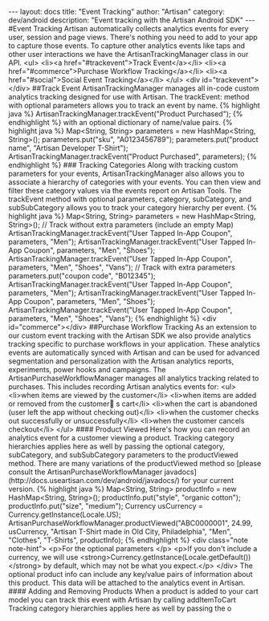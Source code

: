- - - 
 l a y o u t :   d o c s 
 t i t l e :   " E v e n t   T r a c k i n g " 
 a u t h o r :   " A r t i s a n " 
 c a t e g o r y :   d e v / a n d r o i d 
 d e s c r i p t i o n :   " E v e n t   t r a c k i n g   w i t h   t h e   A r t i s a n   A n d r o i d   S D K " 
 - - - 
 
 # E v e n t   T r a c k i n g 
 
 A r t i s a n   a u t o m a t i c a l l y   c o l l e c t s   a n a l y t i c s   e v e n t s   f o r   e v e r y   u s e r ,   s e s s i o n   a n d   p a g e   v i e w s .   T h e r e ' s   n o t h i n g   y o u   n e e d   t o   a d d   t o   y o u r   a p p   t o   c a p t u r e   t h o s e   e v e n t s .   T o   c a p t u r e   o t h e r   a n a l y t i c s   e v e n t s   l i k e   t a p s   a n d   o t h e r   u s e r   i n t e r a c t i o n s   w e   h a v e   t h e   A r t i s a n T r a c k i n g M a n a g e r   c l a s s   i n   o u r   A P I . 
 
 < u l > 
     < l i > < a   h r e f = " # t r a c k e v e n t " > T r a c k   E v e n t < / a > < / l i > 
     < l i > < a   h r e f = " # c o m m e r c e " > P u r c h a s e   W o r k f l o w   T r a c k i n g < / a > < / l i > 
     < l i > < a   h r e f = " # s o c i a l " > S o c i a l   E v e n t   T r a c k i n g < / a > < / l i > 
 < / u l > 
 
 < d i v   i d = " t r a c k e v e n t " > < / d i v > 
 
 # # T r a c k   E v e n t 
 
 A r t i s a n T r a c k i n g M a n a g e r   m a n a g e s   a l l   i n - c o d e   c u s t o m   a n a l y t i c s   t r a c k i n g   d e s i g n e d   f o r   u s e   w i t h   A r t i s a n . 
 
 T h e   * * t r a c k E v e n t : * *   m e t h o d   w i t h   o p t i o n a l   p a r a m e t e r s   a l l o w s   y o u   t o   t r a c k   a n   e v e n t   b y   n a m e . 
 
 { %   h i g h l i g h t   j a v a   % } 
 A r t i s a n T r a c k i n g M a n a g e r . t r a c k E v e n t ( " P r o d u c t   P u r c h a s e d " ) ; 
 { %   e n d h i g h l i g h t   % } 
 
 w i t h   a n   o p t i o n a l   d i c t i o n a r y   o f   n a m e / v a l u e   p a i r s . 
 
 { %   h i g h l i g h t   j a v a   % } 
 M a p < S t r i n g ,   S t r i n g >   p a r a m e t e r s   =   n e w   H a s h M a p < S t r i n g ,   S t r i n g > ( ) ; 
 p a r a m e t e r s . p u t ( " s k u " ,   " A 0 1 2 3 4 5 6 7 8 9 " ) ; 
 p a r a m e t e r s . p u t ( " p r o d u c t   n a m e " ,   " A r t i s a n   D e v e l o p e r   T - S h i r t " ) ; 
 A r t i s a n T r a c k i n g M a n a g e r . t r a c k E v e n t ( " P r o d u c t   P u r c h a s e d " ,   p a r a m e t e r s ) ; 
 { %   e n d h i g h l i g h t   % } 
 
 # # #   T r a c k i n g   C a t e g o r i e s 
 
 A l o n g   w i t h   t r a c k i n g   c u s t o m   p a r a m e t e r s   f o r   y o u r   e v e n t s ,   A r t i s a n T r a c k i n g M a n a g e r   a l s o   a l l o w s   y o u   t o   a s s o c i a t e   a   h i e r a r c h y   o f   c a t e g o r i e s   w i t h   y o u r   e v e n t s .   Y o u   c a n   t h e n   v i e w   a n d   f i l t e r   t h e s e   c a t e g o r y   v a l u e s   v i a   t h e   e v e n t s   r e p o r t   o n   A r t i s a n   T o o l s . 
 
 T h e   * * t r a c k E v e n t * *   m e t h o d   w i t h   o p t i o n a l   p a r a m e t e r s ,   c a t e g o r y ,   s u b C a t e g o r y ,   a n d   s u b S u b C a t e g o r y   a l l o w s   y o u   t o   t r a c k   y o u r   c a t e g o r y   h i e r a r c h y   p e r   e v e n t . 
 
 { %   h i g h l i g h t   j a v a   % } 
 M a p < S t r i n g ,   S t r i n g >   p a r a m e t e r s   =   n e w   H a s h M a p < S t r i n g ,   S t r i n g > ( ) ; 
 / /   T r a c k   w i t h o u t   e x t r a   p a r a m e t e r s   ( i n c l u d e   a n   e m p t y   M a p ) 
 A r t i s a n T r a c k i n g M a n a g e r . t r a c k E v e n t ( " U s e r   T a p p e d   I n - A p p   C o u p o n " ,   p a r a m e t e r s ,   " M e n " ) ; 
 A r t i s a n T r a c k i n g M a n a g e r . t r a c k E v e n t ( " U s e r   T a p p e d   I n - A p p   C o u p o n " ,   p a r a m e t e r s ,   " M e n " ,   " S h o e s " ) ; 
 A r t i s a n T r a c k i n g M a n a g e r . t r a c k E v e n t ( " U s e r   T a p p e d   I n - A p p   C o u p o n " ,   p a r a m e t e r s ,   " M e n " ,   " S h o e s " ,   " V a n s " ) ; 
 
 / /   T r a c k   w i t h   e x t r a   p a r a m e t e r s 
 p a r a m e t e r s . p u t ( " c o u p o n   c o d e " ,   " B 0 1 2 3 4 5 " ) ; 
 A r t i s a n T r a c k i n g M a n a g e r . t r a c k E v e n t ( " U s e r   T a p p e d   I n - A p p   C o u p o n " ,   p a r a m e t e r s ,   " M e n " ) ; 
 A r t i s a n T r a c k i n g M a n a g e r . t r a c k E v e n t ( " U s e r   T a p p e d   I n - A p p   C o u p o n " ,   p a r a m e t e r s ,   " M e n " ,   " S h o e s " ) ; 
 A r t i s a n T r a c k i n g M a n a g e r . t r a c k E v e n t ( " U s e r   T a p p e d   I n - A p p   C o u p o n " ,   p a r a m e t e r s ,   " M e n " ,   " S h o e s " ,   " V a n s " ) ; 
 { %   e n d h i g h l i g h t   % } 
 
 
 < d i v   i d = " c o m m e r c e " > < / d i v > 
 
 # # P u r c h a s e   W o r k f l o w   T r a c k i n g 
 
 A s   a n   e x t e n s i o n   t o   o u r   c u s t o m   e v e n t   t r a c k i n g   w i t h   t h e   A r t i s a n   S D K   w e   a l s o   p r o v i d e   a n a l y t i c s   t r a c k i n g   s p e c i f i c   t o   p u r c h a s e   w o r k f l o w s   i n   y o u r   a p p l i c a t i o n . 
 
 T h e s e   a n a l y t i c s   e v e n t s   a r e   a u t o m a t i c a l l y   s y n c e d   w i t h   A r t i s a n   a n d   c a n   b e   u s e d   f o r   a d v a n c e d   s e g m e n t a t i o n   a n d   p e r s o n a l i z a t i o n   w i t h   t h e   A r t i s a n   a n a l y t i c s   r e p o r t s ,   e x p e r i m e n t s ,   p o w e r   h o o k s   a n d   c a m p a i g n s . 
 
 T h e   A r t i s a n P u r c h a s e W o r k f l o w M a n a g e r   m a n a g e s   a l l   a n a l y t i c s   t r a c k i n g   r e l a t e d   t o   p u r c h a s e s .   T h i s   i n c l u d e s   r e c o r d i n g   A r t i s a n   a n a l y t i c s   e v e n t s   f o r : 
 
 < u l > 
 < l i > w h e n   i t e m s   a r e   v i e w e d   b y   t h e   c u s t o m e r < / l i > 
 < l i > w h e n   i t e m s   a r e   a d d e d   o r   r e m o v e d   f r o m   t h e   c u s t o m e r  s   c a r t < / l i > 
 < l i > w h e n   t h e   c a r t   i s   a b a n d o n e d   ( u s e r   l e f t   t h e   a p p   w i t h o u t   c h e c k i n g   o u t ) < / l i > 
 < l i > w h e n   t h e   c u s t o m e r   c h e c k s   o u t   s u c c e s s f u l l y   o r   u n s u c c e s s f u l l y < / l i > 
 < l i > w h e n   t h e   c u s t o m e r   c a n c e l s   c h e c k o u t < / l i > 
 < / u l > 
 
 # # # #   P r o d u c t   V i e w e d 
 
 H e r e ' s   h o w   y o u   c a n   r e c o r d   a n   a n a l y t i c s   e v e n t   f o r   a   c u s t o m e r   v i e w i n g   a   p r o d u c t . 
 
 T r a c k i n g   c a t e g o r y   h i e r a r c h i e s   a p p l i e s   h e r e   a s   w e l l   b y   p a s s i n g   t h e   o p t i o n a l   * * c a t e g o r y * * ,   * * s u b C a t e g o r y * * ,   a n d   * * s u b S u b C a t e g o r y * *   p a r a m e t e r s   t o   t h e   * * p r o d u c t V i e w e d * *   m e t h o d . 
 
 T h e r e   a r e   m a n y   v a r i a t i o n s   o f   t h e   * * p r o d u c t V i e w e d * *   m e t h o d   s o   [ p l e a s e   c o n s u l t   t h e   A r t i s a n P u r c h a s e W o r k f l o w M a n a g e r   j a v a d o c s ] ( h t t p : / / d o c s . u s e a r t i s a n . c o m / d e v / a n d r o i d / j a v a d o c s / )   f o r   y o u r   c u r r e n t   v e r s i o n . 
 
 { %   h i g h l i g h t   j a v a   % } 
 M a p < S t r i n g ,   S t r i n g >   p r o d u c t I n f o   =   n e w   H a s h M a p < S t r i n g ,   S t r i n g > ( ) ; 
   p r o d u c t I n f o . p u t ( " s t y l e " ,   " o r g a n i c   c o t t o n " ) ; 
   p r o d u c t I n f o . p u t ( " s i z e " ,   " m e d i u m " ) ; 
   C u r r e n c y   u s C u r r e n c y   =   C u r r e n c y . g e t I n s t a n c e ( L o c a l e . U S ) ; 
   A r t i s a n P u r c h a s e W o r k f l o w M a n a g e r . p r o d u c t V i e w e d ( " A B C 0 0 0 0 0 0 1 " ,   2 4 . 9 9 ,   u s C u r r e n c y ,   " A r t i s a n   T - S h i r t   m a d e   i n   O l d   C i t y ,   P h i l a d e l p h i a " ,   " M e n " ,   " C l o t h e s " ,   " T - S h i r t s " ,   p r o d u c t I n f o ) ; 
 { %   e n d h i g h l i g h t   % } 
 
 < d i v   c l a s s = " n o t e   n o t e - h i n t " > 
 < p > F o r   t h e   o p t i o n a l   p a r a m e t e r s   < / p > 
 < p > I f   y o u   d o n ' t   i n c l u d e   a   c u r r e n c y ,   w e   w i l l   u s e   < s t r o n g > C u r r e n c y . g e t I n s t a n c e ( L o c a l e . g e t D e f a u l t ( ) ) < / s t r o n g >   b y   d e f a u l t ,   w h i c h   m a y   n o t   b e   w h a t   y o u   e x p e c t . < / p > 
 < / d i v > 
 
 T h e   o p t i o n a l   p r o d u c t   i n f o   c a n   i n c l u d e   a n y   k e y / v a l u e   p a i r s   o f   i n f o r m a t i o n   a b o u t   t h i s   p r o d u c t .   T h i s   d a t a   w i l l   b e   a t t a c h e d   t o   t h e   a n a l y t i c s   e v e n t   i n   A r t i s a n . 
 
 # # # #   A d d i n g   a n d   R e m o v i n g   P r o d u c t s 
 
 W h e n   a   p r o d u c t   i s   a d d e d   t o   y o u r   c a r t   m o d e l   y o u   c a n   t r a c k   t h i s   e v e n t   w i t h   A r t i s a n   b y   c a l l i n g   * * a d d I t e m T o C a r t * * 
 
 T r a c k i n g   c a t e g o r y   h i e r a r c h i e s   a p p l i e s   h e r e   a s   w e l l   b y   p a s s i n g   t h e   o
